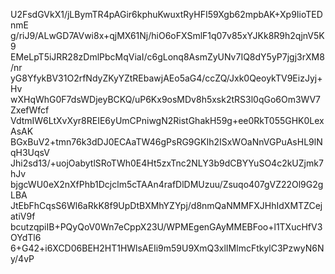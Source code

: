 U2FsdGVkX1/jLBymTR4pAGir6kphuKwuxtRyHFI59Xgb62mpbAK+Xp9IioTEDnmE
g/riJ9/ALwGD7AVwi8x+qjMX61Nj/hiO6oFXSmlF1q07v85xYJKk8R9h2qjnV5K9
EMeLpT5iJRR28zDmlPbcMqViaI/c6gLonq8AsmZyUNv7IQ8dY5yP7jgj3rXM8/nr
yG8YfykBV31O2rfNdyZKyYZtREbawjAEo5aG4/ccZQ/Jxk0QeoykTV9EizJyj+Hv
wXHqWhG0F7dsWDjeyBCKQ/uP6Kx9osMDv8h5xsk2tRS3l0qGo6Om3WV7ZxefWfcf
VdtmIW6LtXvXyr8REIE6yUmCPniwgN2RistGhakH59g+ee0RkT055GHK0LexAsAK
BGxBuV2+tmn76k3dDJ0ECAaTW46gPsRG9GKIh2ISxWOaNnVGPuAsHL9lNqH3UqsV
Jhi2sd13/+uojOabytlSRoTWh0E4Ht5zxTnc2NLY3b9dCBYYuSO4c2kUZjmk7hJv
bjgcWU0eX2nXfPhb1Dcjclm5cTAAn4rafDlDMUzuu/Zsuqo407gVZ22Ol9G2gLBA
JtEbFhCqsS6Wl6aRkK8f9UpDtBXMhYZYpj/d8nmQaNMMFXJHhIdXMTZCejatiV9f
bcutzqpiIB+PQyQoV0Wn7eCppX23U/WPMEgenGAyMMEBFoo+l1TXucHfV3OYdTl6
6+G42+i6XCD06BEH2HT1HWlsAEIi9m59U9XmQ3xlIMlmcFtkylC3PzwyN6Ny/4vP
